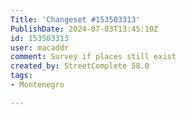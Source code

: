```yaml
---
Title: 'Changeset #153503313'
PublishDate: 2024-07-03T13:45:10Z
id: 153503313
user: macaddr
comment: Survey if places still exist
created_by: StreetComplete 58.0
tags:
- Montenegro

---
```

